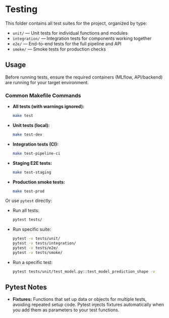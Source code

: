 
# Testing

This folder contains all test suites for the project, organized by type:

- `unit/` — Unit tests for individual functions and modules
- `integration/` — Integration tests for components working together
- `e2e/` — End-to-end tests for the full pipeline and API
- `smoke/` — Smoke tests for production checks

## Usage

Before running tests, ensure the required containers (MLflow, API/backend) are running for your target environment.

### Common Makefile Commands

- **All tests (with warnings ignored):**
    ```sh
    make test
    ```
- **Unit tests (local):**
    ```sh
    make test-dev
    ```
- **Integration tests (CI):**
    ```sh
    make test-pipeline-ci
    ```
- **Staging E2E tests:**
    ```sh
    make test-staging
    ```
- **Production smoke tests:**
    ```sh
    make test-prod
    ```

Or use `pytest` directly:

- Run all tests:
    ```sh
    pytest tests/
    ```
- Run specific suite:
    ```sh
    pytest -v tests/unit/
    pytest -v tests/integration/
    pytest -v tests/e2e/
    pytest -v tests/smoke/
    ```
- Run a specific test:
    ```sh
    pytest tests/unit/test_model.py::test_model_prediction_shape -v
    ```

## Pytest Notes

- **Fixtures:** Functions that set up data or objects for multiple tests, avoiding repeated setup code. Pytest injects fixtures automatically when you add them as parameters to your test functions.
